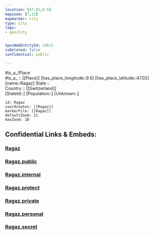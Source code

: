 ```yaml
---
location: [47.02,9.5] 
mapzoom: [7,12] 
mapmarker: city 
type: City
tags:
- geo/City


SpocWebEntityId: 33612
isDeleted: false
confidential: public

---
```

#is_a_/Place  
#is_a_ :: [[Place]] 
[has_place_longitude::9.5] 
[has_place_latitude::47.02] 
[name::Ragaz] 
State ::  
Country :: [[Switzerland]]  
[StateId::] 
[Population::] 
[Unknown::] 


```leaflet
id: Ragaz
coordinates: [[Ragaz]] 
markerFile: [[Ragaz]] 
defaultZoom: 11 
maxZoom: 18
```


## Confidential Links & Embeds: 

### [Ragaz](/_Standards/Earth/Continent/Europe/Europe~Central/Switzerland/Switzerland~Cantons/St.Gallen,Canton/City/Ragaz.md) 

### [Ragaz.public](/_public/Earth/Continent/Europe/Europe~Central/Switzerland/Switzerland~Cantons/St.Gallen,Canton/City/Ragaz.public.md) 

### [Ragaz.internal](/_internal/Earth/Continent/Europe/Europe~Central/Switzerland/Switzerland~Cantons/St.Gallen,Canton/City/Ragaz.internal.md) 

### [Ragaz.protect](/_protect/Earth/Continent/Europe/Europe~Central/Switzerland/Switzerland~Cantons/St.Gallen,Canton/City/Ragaz.protect.md) 

### [Ragaz.private](/_private/Earth/Continent/Europe/Europe~Central/Switzerland/Switzerland~Cantons/St.Gallen,Canton/City/Ragaz.private.md) 

### [Ragaz.personal](/_personal/Earth/Continent/Europe/Europe~Central/Switzerland/Switzerland~Cantons/St.Gallen,Canton/City/Ragaz.personal.md) 

### [Ragaz.secret](/_secret/Earth/Continent/Europe/Europe~Central/Switzerland/Switzerland~Cantons/St.Gallen,Canton/City/Ragaz.secret.md)

